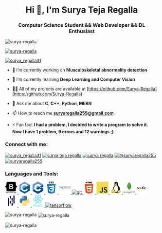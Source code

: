<h1 align="center">Hi 👋, I'm Surya Teja Regalla</h1>
<h3 align="center">Computer Science Student && Web Developer && DL Enthusiast</h3>

<p align="left"> <img src="https://komarev.com/ghpvc/?username=surya-regalla&label=Profile%20views&color=0e75b6&style=flat" alt="surya-regalla" /> </p>

<p align="left"> <a href="https://github.com/ryo-ma/github-profile-trophy"><img src="https://github-profile-trophy.vercel.app/?username=surya-regalla" alt="surya-regalla" /></a> </p>

<p align="left"> <a href="https://twitter.com/surya_regalla31" target="blank"><img src="https://img.shields.io/twitter/follow/surya_regalla31?logo=twitter&style=for-the-badge" alt="surya_regalla31" /></a> </p>

- 🔭 I’m currently working on **Musculoskeletal abnormality detection**

- 🌱 I’m currently learning **Deep Learning and Computer Vision**

- 👨‍💻 All of my projects are available at [https://github.com/Surya-Regalla](https://github.com/Surya-Regalla)

- 💬 Ask me about **C, C++, Python, MERN**

- 📫 How to reach me **suryaregalla255@gmail.com**

- ⚡ Fun fact **I had a problem, I decided to write a program to solve it. Now I have 1 problem, 9 errors and 12 warnings ;)**

<h3 align="left">Connect with me:</h3>
<p align="left">
<a href="https://twitter.com/surya_regalla31" target="blank"><img align="center" src="https://raw.githubusercontent.com/rahuldkjain/github-profile-readme-generator/master/src/images/icons/Social/twitter.svg" alt="surya_regalla31" height="30" width="40" /></a>
<a href="https://linkedin.com/in/surya teja regalla" target="blank"><img align="center" src="https://raw.githubusercontent.com/rahuldkjain/github-profile-readme-generator/master/src/images/icons/Social/linked-in-alt.svg" alt="surya teja regalla" height="30" width="40" /></a>
<a href="https://kaggle.com/surya regalla" target="blank"><img align="center" src="https://raw.githubusercontent.com/rahuldkjain/github-profile-readme-generator/master/src/images/icons/Social/kaggle.svg" alt="surya regalla" height="30" width="40" /></a>
<a href="https://www.hackerrank.com/@suryaregalla255" target="blank"><img align="center" src="https://raw.githubusercontent.com/rahuldkjain/github-profile-readme-generator/master/src/images/icons/Social/hackerrank.svg" alt="@suryaregalla255" height="30" width="40" /></a>
<a href="https://www.leetcode.com/surya_regalla31" target="blank"><img align="center" src="https://raw.githubusercontent.com/rahuldkjain/github-profile-readme-generator/master/src/images/icons/Social/leet-code.svg" alt="suryaregalla255" height="30" width="40" /></a>
</p>

<h3 align="left">Languages and Tools:</h3>
<p align="left"> <a href="https://getbootstrap.com" target="_blank" rel="noreferrer"> <img src="https://raw.githubusercontent.com/devicons/devicon/master/icons/bootstrap/bootstrap-plain-wordmark.svg" alt="bootstrap" width="40" height="40"/> </a> <a href="https://www.cprogramming.com/" target="_blank" rel="noreferrer"> <img src="https://raw.githubusercontent.com/devicons/devicon/master/icons/c/c-original.svg" alt="c" width="40" height="40"/> </a> <a href="https://www.w3schools.com/cpp/" target="_blank" rel="noreferrer"> <img src="https://raw.githubusercontent.com/devicons/devicon/master/icons/cplusplus/cplusplus-original.svg" alt="cplusplus" width="40" height="40"/> </a> <a href="https://www.w3schools.com/css/" target="_blank" rel="noreferrer"> <img src="https://raw.githubusercontent.com/devicons/devicon/master/icons/css3/css3-original-wordmark.svg" alt="css3" width="40" height="40"/> </a> <a href="https://expressjs.com" target="_blank" rel="noreferrer"> <img src="https://raw.githubusercontent.com/devicons/devicon/master/icons/express/express-original-wordmark.svg" alt="express" width="40" height="40"/> </a> <a href="https://git-scm.com/" target="_blank" rel="noreferrer"> <img src="https://www.vectorlogo.zone/logos/git-scm/git-scm-icon.svg" alt="git" width="40" height="40"/> </a> <a href="https://www.w3.org/html/" target="_blank" rel="noreferrer"> <img src="https://raw.githubusercontent.com/devicons/devicon/master/icons/html5/html5-original-wordmark.svg" alt="html5" width="40" height="40"/> </a> <a href="https://developer.mozilla.org/en-US/docs/Web/JavaScript" target="_blank" rel="noreferrer"> <img src="https://raw.githubusercontent.com/devicons/devicon/master/icons/javascript/javascript-original.svg" alt="javascript" width="40" height="40"/> </a> <a href="https://www.linux.org/" target="_blank" rel="noreferrer"> <img src="https://raw.githubusercontent.com/devicons/devicon/master/icons/linux/linux-original.svg" alt="linux" width="40" height="40"/> </a> <a href="https://www.mongodb.com/" target="_blank" rel="noreferrer"> <img src="https://raw.githubusercontent.com/devicons/devicon/master/icons/mongodb/mongodb-original-wordmark.svg" alt="mongodb" width="40" height="40"/> </a> <a href="https://nodejs.org" target="_blank" rel="noreferrer"> <img src="https://raw.githubusercontent.com/devicons/devicon/master/icons/nodejs/nodejs-original-wordmark.svg" alt="nodejs" width="40" height="40"/> </a> <a href="https://pandas.pydata.org/" target="_blank" rel="noreferrer"> <img src="https://raw.githubusercontent.com/devicons/devicon/2ae2a900d2f041da66e950e4d48052658d850630/icons/pandas/pandas-original.svg" alt="pandas" width="40" height="40"/> </a> <a href="https://www.python.org" target="_blank" rel="noreferrer"> <img src="https://raw.githubusercontent.com/devicons/devicon/master/icons/python/python-original.svg" alt="python" width="40" height="40"/> </a> <a href="https://reactjs.org/" target="_blank" rel="noreferrer"> <img src="https://raw.githubusercontent.com/devicons/devicon/master/icons/react/react-original-wordmark.svg" alt="react" width="40" height="40"/> </a> <a href="https://www.tensorflow.org" target="_blank" rel="noreferrer"> <img src="https://www.vectorlogo.zone/logos/tensorflow/tensorflow-icon.svg" alt="tensorflow" width="40" height="40"/> </a> </p>

<p><img align="left" src="https://github-readme-stats.vercel.app/api/top-langs?username=surya-regalla&show_icons=true&locale=en&layout=compact" alt="surya-regalla" /></p>

<p>&nbsp;<img align="center" src="https://github-readme-stats.vercel.app/api?username=surya-regalla&show_icons=true&locale=en" alt="surya-regalla" /></p>

<p><img align="center" src="https://github-readme-streak-stats.herokuapp.com/?user=surya-regalla&" alt="surya-regalla" /></p>

